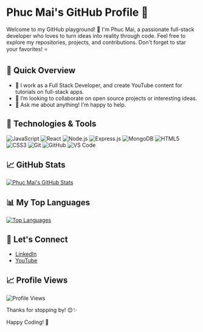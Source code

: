 # Phuc Mai's GitHub Profile 🚀

Welcome to my GitHub playground! 👋 I'm Phuc Mai, a passionate full-stack developer who loves to turn ideas into reality through code. Feel free to explore my repositories, projects, and contributions. Don't forget to star your favorites! ⭐️

## 🚀 Quick Overview

- 🔭 I work as a Full Stack Developer, and create YouTube content for tutorials on full-stack apps.
- 👯 I’m looking to collaborate on open source projects or interesting ideas.
- 💬 Ask me about anything! I'm happy to help.

## 🔧 Technologies & Tools

![JavaScript](https://img.shields.io/badge/JavaScript-F7DF1E?style=flat&logo=javascript&logoColor=black)
![React](https://img.shields.io/badge/React-61DAFB?style=flat&logo=react&logoColor=white)
![Node.js](https://img.shields.io/badge/Node.js-339933?style=flat&logo=node.js&logoColor=white)
![Express.js](https://img.shields.io/badge/Express.js-000000?style=flat&logo=express&logoColor=white)
![MongoDB](https://img.shields.io/badge/MongoDB-47A248?style=flat&logo=mongodb&logoColor=white)
![HTML5](https://img.shields.io/badge/HTML5-E34F26?style=flat&logo=html5&logoColor=white)
![CSS3](https://img.shields.io/badge/CSS3-1572B6?style=flat&logo=css3&logoColor=white)
![Git](https://img.shields.io/badge/Git-F05032?style=flat&logo=git&logoColor=white)
![GitHub](https://img.shields.io/badge/GitHub-181717?style=flat&logo=github&logoColor=white)
![VS Code](https://img.shields.io/badge/VS%20Code-007ACC?style=flat&logo=visual-studio-code&logoColor=white)

## 📈 GitHub Stats

[![Phuc Mai's GitHub Stats](https://github-readme-stats.vercel.app/api?username=phuc-mai&count_private=true&show_icons=true&theme=radical)](https://github.com/phuc-mai)

## 📊 My Top Languages

[![Top Languages](https://github-readme-stats.vercel.app/api/top-langs/?username=phuc-mai&layout=compact&theme=radical)](https://github.com/phuc-mai)

## 🌟 Let's Connect

- [LinkedIn](https://www.linkedin.com/in/phuc-mai-1309/)
- [YouTube](https://www.youtube.com/@codewithphuc)

## 📈 Profile Views

![Profile Views](https://komarev.com/ghpvc/?username=phuc-mai&color=brightgreen)

Thanks for stopping by! 😊✨

Happy Coding! 🚀
